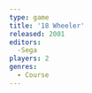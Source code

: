 ```yaml
---
type: game
title: '18 Wheeler'
released: 2001
editors: 
  -Sega
players: 2
genres:
  - Course
---
```

